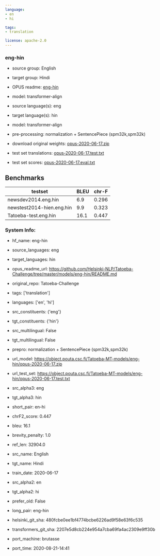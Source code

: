 ```yaml
---
language: 
- en
- hi

tags:
- translation

license: apache-2.0
---
```


### eng-hin

* source group: English 
* target group: Hindi 
*  OPUS readme: [eng-hin](https://github.com/Helsinki-NLP/Tatoeba-Challenge/tree/master/models/eng-hin/README.md)

*  model: transformer-align
* source language(s): eng
* target language(s): hin
* model: transformer-align
* pre-processing: normalization + SentencePiece (spm32k,spm32k)
* download original weights: [opus-2020-06-17.zip](https://object.pouta.csc.fi/Tatoeba-MT-models/eng-hin/opus-2020-06-17.zip)
* test set translations: [opus-2020-06-17.test.txt](https://object.pouta.csc.fi/Tatoeba-MT-models/eng-hin/opus-2020-06-17.test.txt)
* test set scores: [opus-2020-06-17.eval.txt](https://object.pouta.csc.fi/Tatoeba-MT-models/eng-hin/opus-2020-06-17.eval.txt)

## Benchmarks

| testset               | BLEU  | chr-F |
|-----------------------|-------|-------|
| newsdev2014.eng.hin 	| 6.9 	| 0.296 |
| newstest2014-hien.eng.hin 	| 9.9 	| 0.323 |
| Tatoeba-test.eng.hin 	| 16.1 	| 0.447 |


### System Info: 
- hf_name: eng-hin

- source_languages: eng

- target_languages: hin

- opus_readme_url: https://github.com/Helsinki-NLP/Tatoeba-Challenge/tree/master/models/eng-hin/README.md

- original_repo: Tatoeba-Challenge

- tags: ['translation']

- languages: ['en', 'hi']

- src_constituents: {'eng'}

- tgt_constituents: {'hin'}

- src_multilingual: False

- tgt_multilingual: False

- prepro:  normalization + SentencePiece (spm32k,spm32k)

- url_model: https://object.pouta.csc.fi/Tatoeba-MT-models/eng-hin/opus-2020-06-17.zip

- url_test_set: https://object.pouta.csc.fi/Tatoeba-MT-models/eng-hin/opus-2020-06-17.test.txt

- src_alpha3: eng

- tgt_alpha3: hin

- short_pair: en-hi

- chrF2_score: 0.447

- bleu: 16.1

- brevity_penalty: 1.0

- ref_len: 32904.0

- src_name: English

- tgt_name: Hindi

- train_date: 2020-06-17

- src_alpha2: en

- tgt_alpha2: hi

- prefer_old: False

- long_pair: eng-hin

- helsinki_git_sha: 480fcbe0ee1bf4774bcbe6226ad9f58e63f6c535

- transformers_git_sha: 2207e5d8cb224e954a7cba69fa4ac2309e9ff30b

- port_machine: brutasse

- port_time: 2020-08-21-14:41